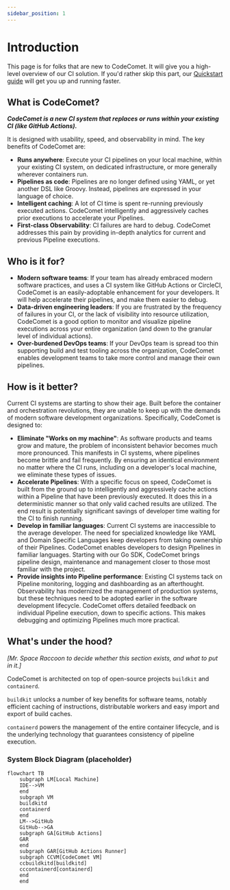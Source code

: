 ```yaml
---
sidebar_position: 1
---
```


# Introduction

This page is for folks that are new to CodeComet. It will give you a high-level overview of our CI solution. If you'd rather skip this part, our [Quickstart guide](https://docs.codecomet.io/quickstart) will get you up and running faster.

## What is CodeComet?

_**CodeComet is a new CI system that replaces or runs within your existing CI (like GitHub Actions).**_

It is designed with usability, speed, and observability in mind. The key benefits of CodeComet are:

- **Runs anywhere**: Execute your CI pipelines on your local machine, within your existing CI system, on dedicated infrastructure, or more generally wherever containers run.
- **Pipelines as code**: Pipelines are no longer defined using YAML, or yet another DSL like Groovy. Instead, pipelines are expressed in your language of choice.
- **Intelligent caching**: A lot of CI time is spent re-running previously executed actions. CodeComet intelligently and aggressively caches prior executions to accelerate your Pipelines.
- **First-class Observability**: CI failures are hard to debug. CodeComet addresses this pain by providing in-depth analytics for current and previous Pipeline executions.


## Who is it for?

- **Modern software teams**: If your team has already embraced modern software practices, and uses a CI system like GitHub Actions or CircleCI, CodeComet is an easily-adoptable enhancement for your developers. It will help accelerate their pipelines, and make them easier to debug.
- **Data-driven engineering leaders**: If you are frustrated by the frequency of failures in your CI, or the lack of visibility into resource utilization, CodeComet is a good option to monitor and visualize pipeline executions across your entire organization (and down to the granular level of individual actions).
- **Over-burdened DevOps teams**: If your DevOps team is spread too thin supporting build and test tooling across the organization, CodeComet enables development teams to take more control and manage their own pipelines.

## How is it better?

Current CI systems are starting to show their age. Built before the container and orchestration revolutions, they are unable to keep up with the demands of modern software development organizations. Specifically, CodeComet is designed to:
- **Eliminate "Works on my machine"**: As software products and teams grow and mature, the problem of inconsistent behavior becomes much more pronounced. This manifests in CI systems, where pipelines become brittle and fail frequently. By ensuring an identical environment no matter where the CI runs, including on a developer's local machine, we eliminate these types of issues.
- **Accelerate Pipelines**: With a specific focus on speed, CodeComet is built from the ground up to intelligently and aggressively cache actions within a Pipeline that have been previously executed. It does this in a deterministic manner so that only valid cached results are utilized. The end result is potentially significant savings of developer time waiting for the CI to finish running.
- **Develop in familiar languages**: Current CI systems are inaccessible to the average developer. The need for specialized knowledge like YAML and Domain Specific Languages keep developers from taking ownership of their Pipelines. CodeComet enables developers to design Pipelines in familiar languages. Starting with our Go SDK, CodeComet brings pipeline design, maintenance and management closer to those most familiar with the project.
- **Provide insights into Pipeline performance**: Existing CI systems tack on Pipeline monitoring, logging and dashboarding as an afterthought. Observability has modernized the management of production systems, but these techniques need to be adopted earlier in the software development lifecycle. CodeComet offers detailed feedback on individual Pipeline execution, down to specific actions. This makes debugging and optimizing Pipelines much more practical.

## What's under the hood?

_[Mr. Space Raccoon to decide whether this section exists, and what to put in it.]_

CodeComet is architected on top of open-source projects `buildkit` and `containerd`.

`buildkit` unlocks a number of key benefits for software teams, notably efficient caching of instructions, distributable workers and easy import and export of build caches.

`containerd` powers the management of the entire container lifecycle, and is the underlying technology that guarantees consistency of pipeline execution.

### System Block Diagram (placeholder)
```mermaid
flowchart TB
    subgraph LM[Local Machine]
    IDE-->VM
    end
    subgraph VM
    buildkitd
    containerd
    end
    LM-->GitHub
    GitHub-->GA
    subgraph GA[GitHub Actions]
    GAR
    end
    subgraph GAR[GitHub Actions Runner]
    subgraph CCVM[CodeComet VM]
    ccbuildkitd[buildkitd]
    cccontainerd[containerd]
    end
    end
```